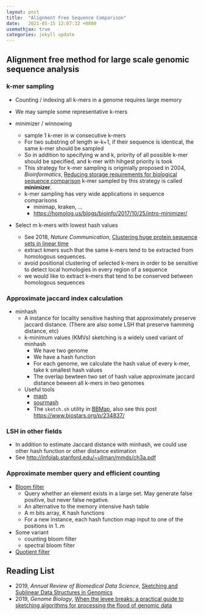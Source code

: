 ```yaml
---
layout: post
title:  "Alignment Free Sequence Comparison"
date:   2021-05-15 12:07:32 +0800
usemathjax: true
categories: jekyll update
---
```


## Alignment free method for large scale genomic sequence analysis


### k-mer sampling

- Counting / indexing  all k-mers in a genome requires large memory
- We may sample some representative k-mers

- minimizer / winnowing
  - sample 1 k-mer in w consecutive k-mers
  - For two substring of length w-k+1, if their sequence is identical, the same k-mer should be sampled
  - So in addition to specifying w and k, priority of all possible k-mer should be specified, and k-mer with hihgest priority is took
  - This strategy for k-mer sampling is originially proposed in 2004, *Bioinformatics*, [Reducing storage requirements for biological sequence comparison](https://academic.oup.com/bioinformatics/article/20/18/3363/202143) k-mer sampled by this strategy is called **minimizer**.
  - k-mer sampling has very wide applications in sequence comparisons
    - minimap, kraken, ...
    - <https://homolog.us/blogs/bioinfo/2017/10/25/intro-minimizer/>

- Select m k-mers with lowest hash values 
  - See 2018, *Nature Communication*, [Clustering huge protein sequence sets in linear time](https://www.nature.com/articles/s41467-018-04964-5)
  - extract kmers such that the same k-mers tend to be extracted from homologous sequences.
  - avoid positional clustering of selected k-mers in order to be sensitive to detect local homologies in every region of a sequence
  - we would like to extract k-mers that tend to be conserved between homologous sequences




### Approximate jaccard index calculation
- minhash
  - A instance for locality sensitive hashing that approximately preserve jaccard distance. (There are also some LSH that preserve hamming distance, etc)
  - k-minimum values (KMVs) sketching is a widely used variant of minhash
    - We have two genome
    - We have a hash function
    - For each genome, we calculate the hash value of every k-mer, take k smallest hash values
    - The overlap bewteen two set of hash value approximate jaccard distance beween all k-mers in two genomes 
  - Useful tools
    - [mash](https://github.com/marbl/Mash)
    - [sourmash](https://github.com/dib-lab/sourmash)
    - The `sketch.sh` utility in [BBMap](https://jgi.doe.gov/data-and-tools/bbtools/bb-tools-user-guide/bbmap-guide/), also see this post <https://www.biostars.org/p/234837/>


### LSH in other fields
- In addition to estimate Jaccard distance with minhash, we could use other hash function or other distance estimation
- See <http://infolab.stanford.edu/~ullman/mmds/ch3a.pdf> 



### Approximate member query and efficient counting
- [Bloom filter](https://en.wikipedia.org/wiki/Bloom_filters_in_bioinformatics)
  - Query whether an element exists in a large set. May generate false positive, but never false negative.
  - An alternative to the memory intensive hash table
  - A m bits array, K hash functions
  - For a new instance, each hash function map input to one of the positions in 1..m 
- Some variant
  - counting bloom filter
  - spectral bloom filter
- [Quotient filter](https://en.wikipedia.org/wiki/Quotient_filter)


## Reading List
- 2019, *Annual Review of Biomedical Data Science*, [Sketching and Sublinear Data Structures in Genomics](https://www.annualreviews.org/doi/abs/10.1146/annurev-biodatasci-072018-021156)
- 2019, *Genome Biology*, [When the levee breaks: a practical guide to sketching algorithms for processing the flood of genomic data](https://genomebiology.biomedcentral.com/articles/10.1186/s13059-019-1809-x)

